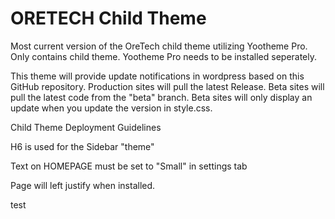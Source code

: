 # ORETECH Child Theme

Most current version of the OreTech child theme utilizing Yootheme Pro. Only contains child theme. Yootheme Pro needs to be installed seperately.

This theme will provide update notifications in wordpress based on this GitHub repository. Production sites will pull the latest Release. Beta sites will pull the latest code  from the "beta" branch. Beta sites will only display an update when you update the version in style.css. 

Child Theme Deployment Guidelines

H6 is used for the Sidebar "theme" 

Text on HOMEPAGE must be set to "Small" in settings tab

Page will left justify when installed. 

test